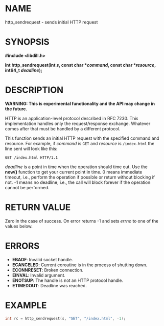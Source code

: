 # NAME

http_sendrequest - sends initial HTTP request

# SYNOPSIS

**#include &lt;libdill.h>**

**int http_sendrequest(int **_s_**, const char **\*_command_**, const char **\*_resource_**, int64_t **_deadline_**);**

# DESCRIPTION

**WARNING: This is experimental functionality and the API may change in the future.**

HTTP is an application-level protocol described in RFC 7230. This implementation handles only the request/response exchange. Whatever comes after that must be handled by a different protocol.

This function sends an initial HTTP request with the specified command and resource. For example, if _command_ is `GET` and _resource_ is `/index.html` the line sent will look like this:

```
GET /index.html HTTP/1.1
```

_deadline_ is a point in time when the operation should time out. Use the **now()** function to get your current point in time. 0 means immediate timeout, i.e., perform the operation if possible or return without blocking if not. -1 means no deadline, i.e., the call will block forever if the operation cannot be performed.

# RETURN VALUE

Zero in the case of success. On error returns -1 and sets _errno_ to one of the values below.

# ERRORS

* **EBADF**: Invalid socket handle.
* **ECANCELED**: Current coroutine is in the process of shutting down.
* **ECONNRESET**: Broken connection.
* **EINVAL**: Invalid argument.
* **ENOTSUP**: The handle is not an HTTP protocol handle.
* **ETIMEDOUT**: Deadline was reached.

# EXAMPLE

```c
int rc = http_sendrequest(s, "GET", "/index.html", -1);
```
